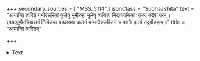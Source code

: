 +++
secondary_sources = [ "MSS_5114",]
jsonClass = "Subhaashita"
text = "आयान्ति त्वरितं गभीरसरितां कूलेषु भूमीरुहां मूलेषु व्यथिता निदाघपथिकाः कृत्यं तदेषां परम्।  \nयत्पुष्पैरधिवासनं निबिडया यच्छायया पालनं यन्मन्दैरुपवीजनं च पवनैः कृत्यं तदुर्वीरुहाम्॥"
title = "आयान्ति त्वरितम्"

+++

<details><summary>Text</summary>

आयान्ति त्वरितं गभीरसरितां कूलेषु भूमीरुहां मूलेषु व्यथिता निदाघपथिकाः कृत्यं तदेषां परम्।  
यत्पुष्पैरधिवासनं निबिडया यच्छायया पालनं यन्मन्दैरुपवीजनं च पवनैः कृत्यं तदुर्वीरुहाम्॥
</details>
